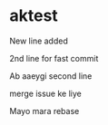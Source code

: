 # aktest

New line added

2nd line for fast commit

Ab aaeygi second line

merge issue ke liye

Mayo mara rebase